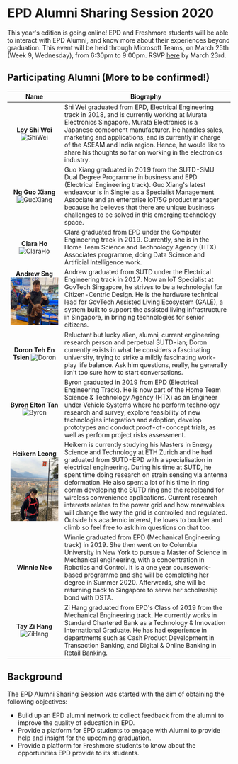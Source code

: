 # EPD Alumni Sharing Session 2020
This year's edition is going online! EPD and Freshmore students will be able to interact with EPD Alumni, and know more about their experiences beyond graduation. This event will be held through Microsoft Teams, on March 25th (Week 9, Wednesday), from 6:30pm to 9:00pm. RSVP  [here](https://forms.office.com/Pages/ResponsePage.aspx?id=drd2NJDpck-5UGJImDFiPaaZscqkvmVKuDIKVv5B4edUMThNSTQyNDVKOE5FTTZISDNWMDAzUEcxRi4u) by March 23rd.  


## Participating Alumni (More to be confirmed!)

Name | Biography
:------------: | -------------
**Loy Shi Wei** ![ShiWei](88302177_133282598094003_9118223119960506368_n.jpg)| Shi Wei graduated from EPD, Electrical Engineering track in 2018, and is currently working at Murata Electronics Singapore. Murata Electronics is a Japanese component manufacturer. He handles sales, marketing and applications, and is currently in charge of the ASEAM and India region. Hence, he would like to share his thoughts so far on working in the electronics industry. 
**Ng Guo Xiang** ![GuoXiang](photo6300656039447603626.jpg)| Guo Xiang graduated in 2019 from the SUTD-SMU Dual Degree Programme in business and EPD (Electrical Engineering track). Guo Xiang's latest endeavour is in Singtel as a Specialist Management Associate and an enterprise IoT/5G product manager because he believes that there are unique business challenges to be solved in this emerging technology space. |
**Clara Ho** ![ClaraHo](clara.jpeg)| Clara graduated from EPD under the Computer Engineering track in 2019. Currently, she is in the Home Team Science and Technology Agency (HTX) Associates programme, doing Data Science and Artificial Intelligence work. | 
**Andrew Sng** ![AndrewSng](photo6283012176356682270.jpg)| Andrew graduated from SUTD under the Electrical Engineering track in 2017. Now an IoT Specialist at GovTech Singapore, he strives to be a technologist for Citizen-Centric Design. He is the hardware technical lead for GovTech Assisted Living Ecosystem (GALE), a system built to support the assisted living infrastructure in Singapore, in bringing technologies for senior citizens.|
**Doron Teh En Tsien** ![Doron](thumbsup.jpg)| Reluctant but lucky alien, alumni, current engineering research person and perpetual SUTD-ian; Doron currently exists in what he considers a fascinating university, trying to strike a mildly fascinating work-play life balance. Ask him questions, really, he generally isn't too sure how to start conversations. | 
**Byron Elton Tan** ![Byron](Byron.jpeg)| Byron graduated in 2019 from EPD (Electrical Engineering Track). He is now part of the Home Team Science & Technology Agency (HTX) as an Engineer under Vehicle Systems where he perform technology research and survey, explore feasibility of new technologies integration and adoption, develop prototypes and conduct proof-of-concept trials, as well as perform project risks assessment. |
**Heikern Leong** ![Heikern](photo6300870019013257544.jpg)| Heikern is currently studying his Masters in Energy Science and Technology at ETH Zurich and he had graduated from SUTD-EPD with a specialisation in electrical engineering. During his time at SUTD, he spent time doing research on strain sensing via antenna deformation. He also spent a lot of his time in ring comm developing the SUTD ring and the rebelband for wireless convenience applications. Current research interests relates to the power grid and how renewables will change the way the grid is controlled and regulated. Outside his academic interest, he loves to boulder and climb so feel free to ask him questions on that too.|
**Winnie Neo** | Winnie graduated from EPD (Mechanical Engineering track) in 2019. She then went on to Columbia University in New York to pursue a Master of Science in Mechanical engineering, with a concentration in Robotics and Control. It is a one year coursework-based programme and she will be completing her degree in Summer 2020. Afterwards, she will be returning back to Singapore to serve her scholarship bond with DSTA. |
**Tay Zi Hang** ![ZiHang](Zihang.jpg) | Zi Hang graduated from EPD's Class of 2019 from the Mechanical Engineering track. He currently works in Standard Chartered Bank as a Technology & Innovation International Graduate. He has had experience in departments such as Cash Product Development in Transaction Banking, and Digital & Online Banking in Retail Banking. | 







## Background
The EPD Alumni Sharing Session was started with the aim of obtaining the following objectives: 
- Build up an EPD alumni network to collect feedback from the alumni to improve the quality of education in EPD.
- Provide a platform for EPD students to engage with Alumni to provide help and insight for the upcoming graduation. 
- Provide a platform for Freshmore students to know about the opportunities EPD provide to its students.

